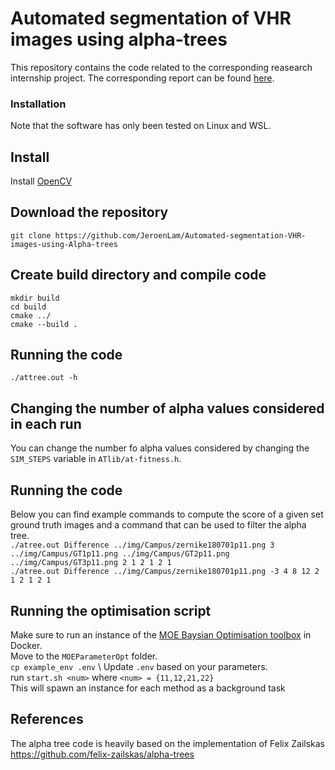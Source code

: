 # Automated segmentation of VHR images using alpha-trees
This repository contains the code related to the corresponding reasearch internship project. The corresponding report can be found [here](https://fse.studenttheses.ub.rug.nl/29064/).

### Installation
Note that the software has only been tested on Linux and WSL.

## Install 
Install [OpenCV](https://opencv.org/)

## Download the repository
`git clone https://github.com/JeroenLam/Automated-segmentation-VHR-images-using-Alpha-trees`

## Create build directory and compile code
`mkdir build` \
`cd build` \
`cmake ../` \
`cmake --build .` 

## Running the code
`./attree.out -h`

## Changing the number of alpha values considered in each run
You can change the number fo alpha values considered by changing the `SIM_STEPS` variable in `ATlib/at-fitness.h`.

## Running the code
Below you can find example commands to compute the score of a given set ground truth images and a command that can be used to filter the alpha tree. \
`./atree.out Difference ../img/Campus/zernike180701p11.png 3 ../img/Campus/GT1p11.png ../img/Campus/GT2p11.png ../img/Campus/GT3p11.png 2 1 2 1 2 1` \
`./atree.out Difference ../img/Campus/zernike180701p11.png -3 4 8 12 2 1 2 1 2 1` 

## Running the optimisation script
Make sure to run an instance of the [MOE Baysian Optimisation toolbox](https://github.com/Yelp/MOE) in Docker. \
Move to the `MOEParameterOpt` folder. \
`cp example_env .env` \ 
Update `.env` based on your parameters. \
run `start.sh <num>` where `<num> = {11,12,21,22}` \
This will spawn an instance for each method as a background task


## References
The alpha tree code is heavily based on the implementation of Felix Zailskas https://github.com/felix-zailskas/alpha-trees
